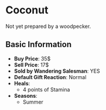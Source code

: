# Coconut

Not yet prepared by a woodpecker.

## Basic Information

- **Buy Price**: 35$
- **Sell Price**: 17$
- **Sold by Wandering Salesman**: YES
- **Default Gift Reaction**: Normal
- **Heals**:
  - 4 points of Stamina
- **Seasons**:
  - Summer